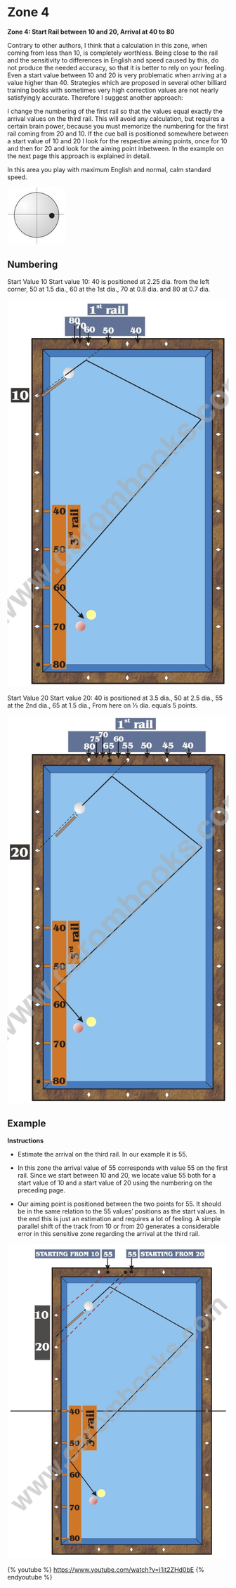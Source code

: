 # Zone 4

**Zone 4: Start Rail between 10 and 20, Arrival at 40 to 80**

Contrary to other authors, I think that a calculation in this zone, when coming from less than 10, is completely worthless. Being close to the rail and the sensitivity to differences in English and speed caused by this, do not produce the needed accuracy, so that it is better to rely on your feeling. Even a start value between 10 and 20 is very problematic when arriving at a value higher than 40. Strategies which are proposed in several other billiard training books with sometimes very high correction values are not nearly satisfyingly accurate. Therefore I suggest another approach:

I change the numbering of the first rail so that the values equal exactly the arrival values on the third rail. This will avoid any calculation, but requires a certain brain power, because you must memorize the numbering for the first rail coming from 20 and 10. If the cue ball is positioned somewhere between a start value of 10 and 20 I look for the respective aiming points, once for 10 and then for 20 and look for the aiming point inbetween. In the example on the next page this approach is explained in detail.

In this area you play with maximum English and normal, calm standard speed.

![](../../files/P13.jpg)

## Numbering

Start Value 10
Start value 10: 40 is positioned at 2.25 dia. from the left corner, 50 at 1.5 dia., 60 at the 1st dia., 70 at 0.8 dia. and 80 at 0.7 dia.

![](../../files/P14.jpg)

Start Value 20
Start value 20: 40 is positioned at 3.5 dia., 50 at 2.5 dia., 55 at the 2nd dia., 65 at 1.5 dia., From here on ⅓ dia. equals 5 points.

![](../../files/P15.jpg)

## Example

**Instructions**

* Estimate the arrival on the third rail. In our example it is 55.

* In this zone the arrival value of 55 corresponds with value 55 on the first rail. Since we start between 10 and 20, we locate value 55 both for a start value of 10 and a start value of 20 using the numbering on the preceding page.

* Our aiming point is positioned between the two points for 55. It should be in the same relation to the 55 values’ positions as the start values. In the end this is just an estimation and requires a lot of feeling. A simple parallel shift of the track from 10 or from 20 generates a considerable error in this sensitive zone regarding the arrival at the third rail.

![](../../files/P16.jpg)

{% youtube %}
https://www.youtube.com/watch?v=I1it2ZHd0bE
{% endyoutube %}
